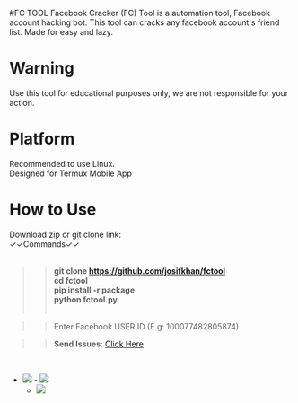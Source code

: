 #FC TOOL
Facebook Cracker (FC) Tool is a automation tool, Facebook account hacking bot.
This tool can cracks any facebook account's friend list.
Made for easy and lazy.
# Warning
Use this tool for educational purposes only, we are not responsible for your action.


# Platform
Recommended to use Linux.<br/>
Designed for Termux Mobile App

# How to Use

Download zip or git clone link:<br/>
✓✓Commands✓✓
<br/><br/><b>
>>git clone https://github.com/josifkhan/fctool <br/>
>>cd fctool <br/>
>>pip install -r package<br/>
>>python fctool.py</b><br/><br/>

>>Enter Facebook USER ID (E.g: 100077482805874)

>><b>Send Issues</b>: <a href="https://facebook.com/josif404k">Click Here</a><br/>
<br/>

 - <a href="https://github.com/josifkhan"><img src="https://img.shields.io/badge/Follow Us-GitHub Repo-orange"/></a>
           - <a href="https://t.me/hacker101community"><img src="https://img.shields.io/badge/Subscribe-Telegram Channel-red"/></a>
      - <a href="https://t.me/termuxbangla"><img src="https://img.shields.io/badge/Join In-Telegram Group-green"/></a>


